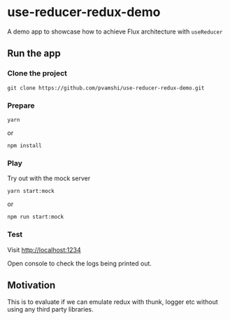 # use-reducer-redux-demo
A demo app to showcase how to achieve Flux architecture with `useReducer` 

## Run the app 

### Clone the project 
```
git clone https://github.com/pvamshi/use-reducer-redux-demo.git
```

### Prepare 
```
yarn
```
or 
```
npm install 
``` 

### Play 

Try out with the mock server 
```
yarn start:mock
```
or 
```
npm run start:mock
```

### Test 

Visit [http://localhost:1234](http://localhost:1234)

Open console to check the logs being printed out. 

## Motivation 
This is to evaluate if we can emulate redux with thunk, logger etc without using any third party libraries. 

